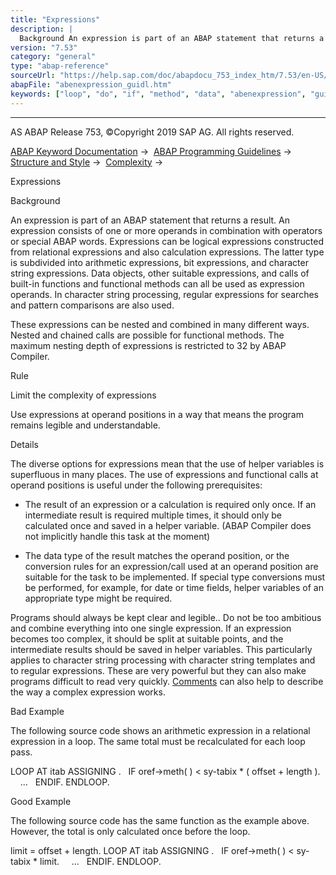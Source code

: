 ```yaml
---
title: "Expressions"
description: |
  Background An expression is part of an ABAP statement that returns a result. An expression consists of one or more operands in combination with operators or special ABAP words. Expressions can be logical expressions constructed from relational expressions and also calculation expressions. The latter
version: "7.53"
category: "general"
type: "abap-reference"
sourceUrl: "https://help.sap.com/doc/abapdocu_753_index_htm/7.53/en-US/abenexpression_guidl.htm"
abapFile: "abenexpression_guidl.htm"
keywords: ["loop", "do", "if", "method", "data", "abenexpression", "guidl"]
---
```


* * *

AS ABAP Release 753, ©Copyright 2019 SAP AG. All rights reserved.

[ABAP Keyword Documentation](https://help.sap.com/doc/abapdocu_753_index_htm/7.53/en-US/abenabap.htm) →  [ABAP Programming Guidelines](https://help.sap.com/doc/abapdocu_753_index_htm/7.53/en-US/abenabap_pgl.htm) →  [Structure and Style](https://help.sap.com/doc/abapdocu_753_index_htm/7.53/en-US/abenstructure_style_guidl.htm) →  [Complexity](https://help.sap.com/doc/abapdocu_753_index_htm/7.53/en-US/abencomplexity_guidl.htm) → 

Expressions

Background

An expression is part of an ABAP statement that returns a result. An expression consists of one or more operands in combination with operators or special ABAP words. Expressions can be logical expressions constructed from relational expressions and also calculation expressions. The latter type is subdivided into arithmetic expressions, bit expressions, and character string expressions. Data objects, other suitable expressions, and calls of built-in functions and functional methods can all be used as expression operands. In character string processing, regular expressions for searches and pattern comparisons are also used.

These expressions can be nested and combined in many different ways. Nested and chained calls are possible for functional methods. The maximum nesting depth of expressions is restricted to 32 by ABAP Compiler.

Rule

Limit the complexity of expressions

Use expressions at operand positions in a way that means the program remains legible and understandable.

Details

The diverse options for expressions mean that the use of helper variables is superfluous in many places. The use of expressions and functional calls at operand positions is useful under the following prerequisites:

-   The result of an expression or a calculation is required only once. If an intermediate result is required multiple times, it should only be calculated once and saved in a helper variable. (ABAP Compiler does not implicitly handle this task at the moment)

-   The data type of the result matches the operand position, or the conversion rules for an expression/call used at an operand position are suitable for the task to be implemented. If special type conversions must be performed, for example, for date or time fields, helper variables of an appropriate type might be required.

Programs should always be kept clear and legible.. Do not be too ambitious and combine everything into one single expression. If an expression becomes too complex, it should be split at suitable points, and the intermediate results should be saved in helper variables. This particularly applies to character string processing with character string templates and to regular expressions. These are very powerful but they can also make programs difficult to read very quickly. [Comments](https://help.sap.com/doc/abapdocu_753_index_htm/7.53/en-US/abencomments_guidl.htm "Guideline") can also help to describe the way a complex expression works.

Bad Example

The following source code shows an arithmetic expression in a relational expression in a loop. The same total must be recalculated for each loop pass.

LOOP AT itab ASSIGNING <wa>.
  IF oref->meth( <wa> ) < sy-tabix \* ( offset + length ).
    ...
  ENDIF.
ENDLOOP.

Good Example

The following source code has the same function as the example above. However, the total is only calculated once before the loop.

limit = offset + length.
LOOP AT itab ASSIGNING <wa>.
  IF oref->meth( <wa> ) < sy-tabix \* limit.
    ...
  ENDIF.
ENDLOOP.